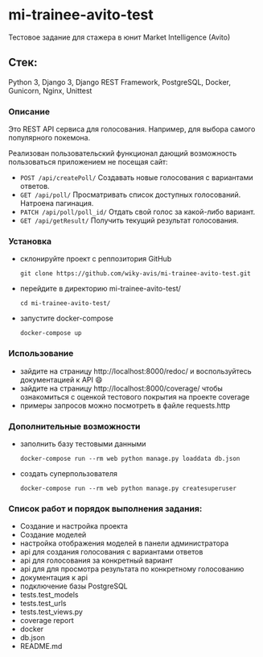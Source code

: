 # mi-trainee-avito-test
Тестовое задание для стажера в юнит Market Intelligence (Avito)

## Стек: 
Python 3, Django 3, Django REST Framework, PostgreSQL, Docker, Gunicorn, Nginx, Unittest

### Описание
Это REST API сервиса для голосования. Например, для выбора самого популярного покемона.

Реализован пользовательский функционал дающий возможность пользоваться приложением не посещая сайт:
*	`POST /api/createPoll/` Создавать новые голосования с вариантами ответов.
*	`GET /api/poll/` Просматривать список доступных голосований. Натроена пагинация.
*	`PATCH /api/poll/poll_id/` Отдать свой голос за какой-либо вариант.
*	`GET /api/getResult/` Получить текущий результат голосования.

### Установка
- склонируйте проект с реппозитория GitHub
    ```
    git clone https://github.com/wiky-avis/mi-trainee-avito-test.git
    ```
- перейдите в директорию mi-trainee-avito-test/
    ```
    cd mi-trainee-avito-test/
    ```
- запустите docker-compose
    ```
    docker-compose up
    ```

### Использование
- зайдите на страницу http://localhost:8000/redoc/ 
и воспользуйтесь документацией к API :smile:
- зайдите на страницу http://localhost:8000/coverage/ 
чтобы ознакомиться с оценкой тестового покрытия на проекте coverage
- примеры запросов можно посмотреть в файле requests.http

### Дополнительные возможности
- заполнить базу тестовыми данными
    ```
    docker-compose run --rm web python manage.py loaddata db.json
    ```
- создать суперпользователя
    ```
    docker-compose run --rm web python manage.py createsuperuser
    ```
    
### Список работ и порядок выполнения задания:
- Создание и настройка проекта
- Создание моделей
- настройка отображения моделей в панели администратора
- api для создания голосования с вариантами ответов
- api для голосования за конкретный вариант
- api для для просмотра результата по конкретному голосованию
- документация к api
- подключение базы PostgreSQL
- tests.test_models
- tests.test_urls
- tests.test_views.py
- coverage report
- docker
- db.json
- README.md

